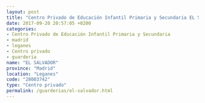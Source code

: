 ```yaml
---
layout: post
title: "Centro Privado de Educación Infantil Primaria y Secundaria EL SALVADOR"
date: 2017-09-20 20:57:05 +0200
categories:
- Centro Privado de Educación Infantil Primaria y Secundaria
- madrid
- leganes
- Centro privado
- guarderia
name: "EL SALVADOR"
province: "Madrid"
location: "Leganes"
code: "28003742"
type: "Centro privado"
permalink: /guarderias/el-salvador.html
---
```


